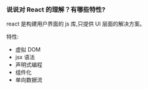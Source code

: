 ### 说说对 React 的理解？有哪些特性?

react 是构建用户界面的 js 库,只提供 UI 层面的解决方案。

特性:

- 虚拟 DOM
- jsx 语法
- 声明式编程
- 组件化
- 单向数据流
